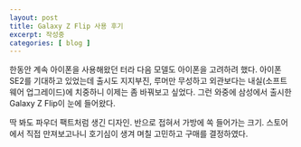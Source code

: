 ```yaml
---
layout: post
title: Galaxy Z Flip 사용 후기
excerpt: 작성중
categories: [ blog ]
---
```


한동안 계속 아이폰을 사용해왔던 터라 다음 모델도 아이폰을 고려하려 했다.
아이폰 SE2를 기대하고 있었는데 출시도 지지부진, 루머만 무성하고 외관보다는 내실(소프트웨어 업그레이드)에 치중하니 이제는 좀 바꿔보고 싶었다.
그런 와중에 삼성에서 출시한 Galaxy Z Flip이 눈에 들어왔다.

딱 봐도 파우더 팩트처럼 생긴 디자인. 반으로 접혀서 가방에 쏙 들어가는 크기. 스토어에서 직접 만져보고나니 호기심이 생겨 며칠 고민하고 구매를 결정하였다.
